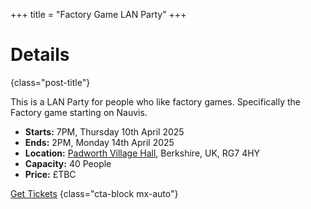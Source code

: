 +++
title = "Factory Game LAN Party"
+++
# Details
{class="post-title"}

This is a LAN Party for people who like factory games. Specifically the Factory game starting on Nauvis.

- **Starts:** 7PM, Thursday 10th April 2025
- **Ends:** 2PM, Monday 14th April 2025
- **Location:** [Padworth Village Hall](/venue), Berkshire, UK, RG7 4HY
- **Capacity:** 40 People
- **Price:** &pound;TBC

[Get Tickets](#)
{class="cta-block mx-auto"}